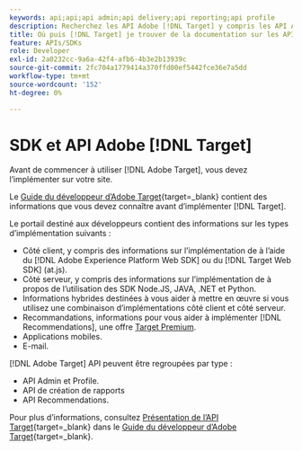 ```yaml
---
keywords: api;api;api admin;api delivery;api reporting;api profile
description: Recherchez les API Adobe [!DNL Target] y compris les API Admin, Delivery, Reporting et Profile.
title: Où puis [!DNL Target] je trouver de la documentation sur les API et SDK ?
feature: APIs/SDKs
role: Developer
exl-id: 2a0232cc-9a6a-42f4-afb6-4b3e2b13939c
source-git-commit: 2fc704a1779414a370ffd00ef5442fce36e7a5dd
workflow-type: tm+mt
source-wordcount: '152'
ht-degree: 0%

---
```


# SDK et API Adobe [!DNL Target]

Avant de commencer à utiliser [!DNL Adobe Target], vous devez l’implémenter sur votre site.

Le [Guide du développeur d’Adobe Target](https://experienceleague.adobe.com/docs/target-dev/developer/overview.html?lang=fr){target=_blank} contient des informations que vous devez connaître avant d’implémenter [!DNL Target].

Le portail destiné aux développeurs contient des informations sur les types d’implémentation suivants :

* Côté client, y compris des informations sur l’implémentation de à l’aide du [!DNL Adobe Experience Platform Web SDK] ou du [!DNL Target Web SDK] (at.js).
* Côté serveur, y compris des informations sur l’implémentation de à propos de l’utilisation des SDK Node.JS, JAVA, .NET et Python.
* Informations hybrides destinées à vous aider à mettre en œuvre si vous utilisez une combinaison d’implémentations côté client et côté serveur.
* Recommandations, informations pour vous aider à implémenter [!DNL Recommendations], une offre [Target Premium](/help/main/c-intro/intro.md#premium).
* Applications mobiles.
* E-mail.

[!DNL Adobe Target] API peuvent être regroupées par type :

* API Admin et Profile.
* API de création de rapports
* API Recommendations.

Pour plus d’informations, consultez [Présentation de l’API Target](https://experienceleague.adobe.com/docs/target-dev/developer/implementation/before-implement/considerations-before-you-implement-target.html){target=_blank} dans le [Guide du développeur d’Adobe Target](https://experienceleague.adobe.com/docs/target-dev/developer/overview.html?lang=en){target=_blank}.
